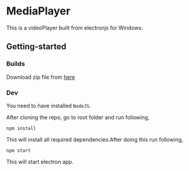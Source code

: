 # MediaPlayer
This is a  videoPlayer built from electronjs for Windows. 

## Getting-started

### Builds
Download zip file from [here](https://github.com/jeel2308/MediaPlayer/releases/download/v1.0.1/browserwindow-win32-x64.zip)

### Dev
You  need to have installed `NodeJS`.

After cloning the repo, go to root folder and run following,
```
npm install
```
This will install all required dependencies.After doing this run following,
```
npm start
```
This will start electron app.
